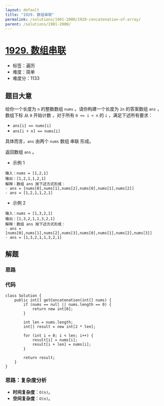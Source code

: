 ```yaml
---
layout: default
title: "1929. 数组串联"
permalink: /solutions/1901-2000/1929-concatenation-of-array/
parent: /solutions/1901-2000/
---
```


# [1929. 数组串联](https://leetcode.cn/problems/concatenation-of-array/description/)

- 标签：遍历
- 难度：简单
- 难度分：1133

## 题目大意

给你一个长度为 `n` 的整数数组 `nums` 。请你构建一个长度为 `2n` 的答案数组 `ans` ，数组下标 从 `0` 开始计数
，对于所有 `0 <= i < n` 的 `i` ，满足下述所有要求：

- `ans[i] == nums[i]`
- `ans[i + n] == nums[i]`

具体而言，`ans` 由两个 `nums` 数组 串联 形成。

返回数组 `ans` 。

- 示例 1

```
输入：nums = [1,2,1]
输出：[1,2,1,1,2,1]
解释：数组 ans 按下述方式形成：
- ans = [nums[0],nums[1],nums[2],nums[0],nums[1],nums[2]]
- ans = [1,2,1,1,2,1]
```

- 示例 2

```
输入：nums = [1,3,2,1]
输出：[1,3,2,1,1,3,2,1]
解释：数组 ans 按下述方式形成：
- ans = [nums[0],nums[1],nums[2],nums[3],nums[0],nums[1],nums[2],nums[3]]
- ans = [1,3,2,1,1,3,2,1]
```

## 解题

### 思路

### 代码

```java[]
class Solution {
    public int[] getConcatenation(int[] nums) {
        if (nums == null || nums.length == 0) {
            return new int[0];
        }

        int len = nums.length;
        int[] result = new int[2 * len];

        for (int i = 0; i < len; i++) {
            result[i] = nums[i];
            result[i + len] = nums[i];
        }

        return result;
    }
}
```

### 思路：复杂度分析

- **时间复杂度**：`O(n)`。
- **空间复杂度**：`O(n)`。

